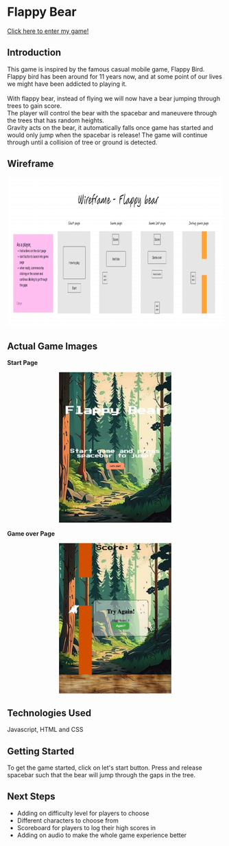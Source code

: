 # Flappy Bear

[Click here to enter my game!](flappy-bear.vercel.app)

## Introduction

This game is inspired by the famous casual mobile game, Flappy Bird.
Flappy bird has been around for 11 years now, and at some point of our lives we might have been addicted to playing it. <br><br>
With flappy bear, instead of flying we will now have a bear jumping through trees to gain score. <br>
The player will control the bear with the spacebar and maneuvere through the trees that has random heights. <br>
Gravity acts on the bear, it automatically falls once game has started and would only jump when the spacebar is release!
The game will continue through until a collision of tree or ground is detected. <br>

## Wireframe

<p align ="center">
<img src = "FlappyBearWireframe.png" height = "350px">
</p>

## Actual Game Images

**Start Page**

<p align ="center">
<img src = "FlappyBearStartPage.png" height = "350px">
</p>

**Game over Page**

<p align ="center">
<img src = "FlappyBearGameOverPage.png" height = "350px">
</p>

## Technologies Used

Javascript, HTML and CSS

## Getting Started

To get the game started, click on let's start button. Press and release spacebar such that the bear will jump through the gaps in the tree.

## Next Steps

- Adding on difficulty level for players to choose
- Different characters to choose from
- Scoreboard for players to log their high scores in
- Adding on audio to make the whole game experience better
